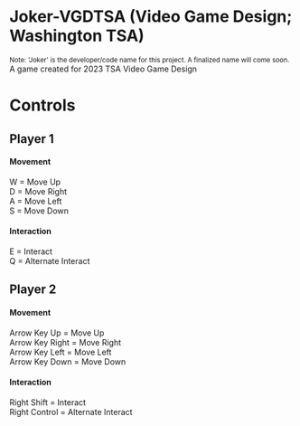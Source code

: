 # Joker-VGDTSA (Video Game Design; Washington TSA)
 <sub>Note: 'Joker' is the developer/code name for this project. A finalized name will come soon.</sub>\
 A game created for 2023 TSA Video Game Design

# Controls

## Player 1
#### Movement
W = Move Up\
D = Move Right\
A = Move Left\
S = Move Down
<!-- S = Crouch -->
#### Interaction
E = Interact\
Q = Alternate Interact

## Player 2
#### Movement
Arrow Key Up = Move Up\
Arrow Key Right = Move Right\
Arrow Key Left = Move Left\
Arrow Key Down = Move Down
<!-- Arrow Key Down = Crouch -->
#### Interaction
Right Shift = Interact\
Right Control = Alternate Interact
